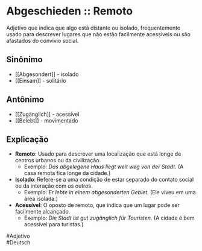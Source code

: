 # Abgeschieden :: Remoto
Adjetivo que indica que algo está distante ou isolado, frequentemente usado para descrever lugares que não estão facilmente acessíveis ou são afastados do convívio social.

## Sinônimo
- [[Abgesondert]] - isolado  
- [[Einsam]] - solitário  

## Antônimo
- [[Zugänglich]] - acessível  
- [[Belebt]] - movimentado  

## Explicação
- **Remoto**: Usado para descrever uma localização que está longe de centros urbanos ou da civilização.
  - Exemplo: *Das abgelegene Haus liegt weit weg von der Stadt.* (A casa remota fica longe da cidade.)
- **Isolado**: Refere-se a uma condição de estar separado do contato social ou da interação com os outros.
  - Exemplo: *Er lebte in einem abgesonderten Gebiet.* (Ele viveu em uma área isolada.)
- **Acessível**: O oposto de remoto, que indica que um lugar pode ser facilmente alcançado.
  - Exemplo: *Die Stadt ist gut zugänglich für Touristen.* (A cidade é bem acessível para turistas.)

#Adjetivo  
#Deutsch